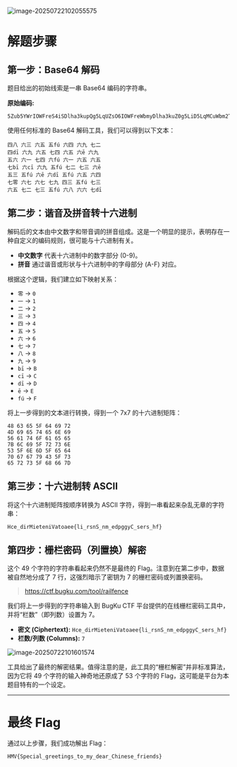 ![image-20250722102055575](https://7r1UMPHK.github.io/image/20250722102055801.webp)

# **解题步骤**

## **第一步：Base64 解码**

题目给出的初始线索是一串 Base64 编码的字符串。

**原始编码:**
```
5Zub5YWrIOWFreS4iSDlha3kupQg5LqUZsO6IOWFreWbmyDlha3kuZ0g5LiD5LqMCuWbm2TEqyDlha3kuZ0g5YWt5LqUIOS4g+WbmyDlha3kupQg5YWtxJMgIOWFreS5nQrkupTlha0g5YWt5LiAIOS4g+WbmyDlha1mw7og5YWt5LiAIOWFreS6lCDlha3kupQK5LiDYsSrIOWFrWPEqyDlha3kuZ0g5LqUZsO6IOS4g+S6jCDkuIPkuIkg5YWtxJMgCuS6lOS4iSDkupRmw7og5YWtxJMgIOWFrWTEqyDkupRmw7og5YWt5LqUIOWFreWbmwrkuIPpm7Yg5YWt5LiDIOWFreS4gyDkuIPkuZ0g5Zub5LiJIOS6lGbDuiDkuIPkuIkK5YWt5LqUIOS4g+S6jCDkuIPkuIkg5LqUZsO6IOWFreWFqyDlha3lha0g5LiDZMSrCg==
```

使用任何标准的 Base64 解码工具，我们可以得到以下文本：
```
四八 六三 六五 五fú 六四 六九 七二
四dī 六九 六五 七四 六五 六ē 六九
五六 六一 七四 六fú 六一 六五 六五
七bī 六cī 六九 五fú 七二 七三 六ē
五三 五fú 六ē 六dī 五fú 六五 六四
七零 六七 六七 七九 四三 五fú 七三
六五 七二 七三 五fú 六八 六六 七dī
```

## **第二步：谐音及拼音转十六进制**

解码后的文本由中文数字和带音调的拼音组成。这是一个明显的提示，表明存在一种自定义的编码规则，很可能与十六进制有关。

*   **中文数字** 代表十六进制中的数字部分 (0-9)。
*   **拼音** 通过谐音或形状与十六进制中的字母部分 (A-F) 对应。

根据这个逻辑，我们建立如下映射关系：
*   `零` -> `0`
*   `一` -> `1`
*   `二` -> `2`
*   `三` -> `3`
*   `四` -> `4`
*   `五` -> `5`
*   `六` -> `6`
*   `七` -> `7`
*   `八` -> `8`
*   `九` -> `9`
*   `bī` -> `B`
*   `cī` -> `C`
*   `dī` -> `D`
*   `ē` -> `E`
*   `fú` -> `F`

将上一步得到的文本进行转换，得到一个 7x7 的十六进制矩阵：
```
48 63 65 5F 64 69 72
4D 69 65 74 65 6E 69
56 61 74 6F 61 65 65
7B 6C 69 5F 72 73 6E
53 5F 6E 6D 5F 65 64
70 67 67 79 43 5F 73
65 72 73 5F 68 66 7D
```

## **第三步：十六进制转 ASCII**

将这个十六进制矩阵按顺序转换为 ASCII 字符，得到一串看起来杂乱无章的字符串：

```
Hce_dirMieteniVatoaee{li_rsnS_nm_edpggyC_sers_hf}
```

## **第四步：栅栏密码（列置换）解密**

这个 49 个字符的字符串看起来仍然不是最终的 Flag。注意到在第二步中，数据被自然地分成了 7 行，这强烈暗示了密钥为 7 的栅栏密码或列置换密码。

> https://ctf.bugku.com/tool/railfence

我们将上一步得到的字符串输入到 BugKu CTF 平台提供的在线栅栏密码工具中，并将“栏数”（即列数）设置为 7。

*   **密文 (Ciphertext):** `Hce_dirMieteniVatoaee{li_rsnS_nm_edpggyC_sers_hf}`
*   **栏数/列数 (Columns):** `7`

![image-20250722101601574](https://7r1UMPHK.github.io/image/20250722101601832.webp)

工具给出了最终的解密结果。值得注意的是，此工具的“栅栏解密”并非标准算法，因为它将 49 个字符的输入神奇地还原成了 53 个字符的 Flag，这可能是平台为本题目特有的一个设定。

---

# **最终 Flag**

通过以上步骤，我们成功解出 Flag：

```
HMV{Special_greetings_to_my_dear_Chinese_friends}
```
